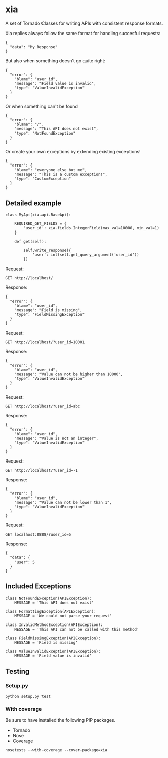 # xia
A set of Tornado Classes for writing APIs with consistent response formats.

Xia replies always follow the same format for handling succesful requests:

```
{
  "data": "My Response"
}
```

But also when something doesn't go quite right:

```
{
  "error": {
    "blame": "user_id",
    "message": "Field value is invalid",
    "type": "ValueInvalidException"
  }
}
```

Or when something can't be found

```
{
  "error": {
    "blame": "/",
    "message": "This API does not exist",
    "type": "NotFoundException"
  }
}
```

Or create your own exceptions by extending existing exceptions!
```
{
  "error": {
    "blame": "everyone else but me",
    "message": "This is a custom exception!",
    "type": "CustomException"
  }
}
```

## Detailed example

```
class MyApi(xia.api.BaseApi):

    REQUIRED_GET_FIELDS = {
        'user_id': xia.fields.IntegerField(max_val=10000, min_val=1)
    }

    def get(self):

        self.write_response({
            'user': int(self.get_query_argument('user_id'))
        })

```

Request:
```
GET http://localhost/
```

Response:
```
{
  "error": {
    "blame": "user_id",
    "message": "Field is missing",
    "type": "FieldMissingException"
  }
}
```

Request:
```
GET http://localhost/?user_id=10001
```

Response:
```
{
  "error": {
    "blame": "user_id",
    "message": "Value can not be higher than 10000",
    "type": "ValueInvalidException"
  }
}
```

Request:
```
GET http://localhost/?user_id=abc
```

Response:
```
{
  "error": {
    "blame": "user_id",
    "message": "Value is not an integer",
    "type": "ValueInvalidException"
  }
}
```

Request:
```
GET http://localhost/?user_id=-1
```

Response:
```
{
  "error": {
    "blame": "user_id",
    "message": "Value can not be lower than 1",
    "type": "ValueInvalidException"
  }
}
```

Request:
```
GET localhost:8888/?user_id=5
```

Response:
```
{
  "data": {
    "user": 5
  }
}
```


## Included Exceptions
```
class NotFoundException(APIException):
    MESSAGE = 'This API does not exist'
```

```
class FormattingException(APIException):
    MESSAGE = 'We could not parse your request'
```

```
class InvalidMethodException(APIException):
    MESSAGE = 'This API can not be called with this method'
```

```
class FieldMissingException(APIException):
    MESSAGE = 'Field is missing'
```

```
class ValueInvalidException(APIException):
    MESSAGE = 'Field value is invalid'
```

## Testing

### Setup.py
`python setup.py test`

### With coverage

Be sure to have installed the following PIP packages.

* Tornado
* Nose
* Coverage

`nosetests --with-coverage --cover-package=xia`